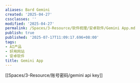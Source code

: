 ```yaml
---
aliases: Bard Gemini
created: '2025-04-27'
cssclasses: ''
modified: '2025-04-27'
permalink: /Spaces/3-Resource/软件梳理/安卓软件/Gemini App.md
publish: true
published: '2025-07-17T11:09:17.696+08:00'
tags:
- AI产品
- 好用网站
- 安卓软件
title: Gemini App
---
```

[[Spaces/3-Resource/账号密码/gemini api key]]